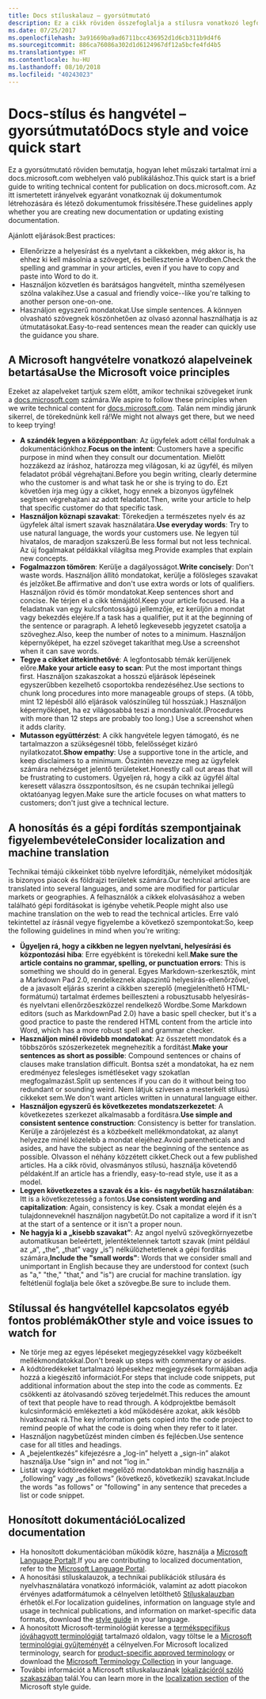 ```yaml
---
title: Docs stíluskalauz – gyorsútmutató
description: Ez a cikk röviden összefoglalja a stílusra vonatkozó legfontosabb megfontolásokat a docs.microsoft.com-on való közreműködés megkezdéséhez.
ms.date: 07/25/2017
ms.openlocfilehash: 3a91669ba9ad6711bcc436952d1d6cb311b9d4f6
ms.sourcegitcommit: 886ca76086a302d1d6124967df12a5bcfe4fd4b5
ms.translationtype: HT
ms.contentlocale: hu-HU
ms.lasthandoff: 08/10/2018
ms.locfileid: "40243023"
---
```

# <a name="docs-style-and-voice-quick-start"></a><span data-ttu-id="7c6df-103">Docs-stílus és hangvétel – gyorsútmutató</span><span class="sxs-lookup"><span data-stu-id="7c6df-103">Docs style and voice quick start</span></span>

<span data-ttu-id="7c6df-104">Ez a gyorsútmutató röviden bemutatja, hogyan lehet műszaki tartalmat írni a docs.microsoft.com webhelyen való publikáláshoz.</span><span class="sxs-lookup"><span data-stu-id="7c6df-104">This quick start is a brief guide to writing technical content for publication on docs.microsoft.com.</span></span> <span data-ttu-id="7c6df-105">Az itt ismertetett irányelvek egyaránt vonatkoznak új dokumentumok létrehozására és létező dokumentumok frissítésére.</span><span class="sxs-lookup"><span data-stu-id="7c6df-105">These guidelines apply whether you are creating new documentation or updating existing documentation.</span></span>

<span data-ttu-id="7c6df-106">Ajánlott eljárások:</span><span class="sxs-lookup"><span data-stu-id="7c6df-106">Best practices:</span></span>

- <span data-ttu-id="7c6df-107">Ellenőrizze a helyesírást és a nyelvtant a cikkekben, még akkor is, ha ehhez ki kell másolnia a szöveget, és beillesztenie a Wordben.</span><span class="sxs-lookup"><span data-stu-id="7c6df-107">Check the spelling and grammar in your articles, even if you have to copy and paste into Word to do it.</span></span>
- <span data-ttu-id="7c6df-108">Használjon közvetlen és barátságos hangvételt, mintha személyesen szólna valakihez.</span><span class="sxs-lookup"><span data-stu-id="7c6df-108">Use a casual and friendly voice--like you're talking to another person one-on-one.</span></span>
- <span data-ttu-id="7c6df-109">Használjon egyszerű mondatokat.</span><span class="sxs-lookup"><span data-stu-id="7c6df-109">Use simple sentences.</span></span> <span data-ttu-id="7c6df-110">A könnyen olvasható szövegnek köszönhetően az olvasó azonnal használhatja is az útmutatásokat.</span><span class="sxs-lookup"><span data-stu-id="7c6df-110">Easy-to-read sentences mean the reader can quickly use the guidance you share.</span></span>

## <a name="use-the-microsoft-voice-principles"></a><span data-ttu-id="7c6df-111">A Microsoft hangvételre vonatkozó alapelveinek betartása</span><span class="sxs-lookup"><span data-stu-id="7c6df-111">Use the Microsoft voice principles</span></span>

<span data-ttu-id="7c6df-112">Ezeket az alapelveket tartjuk szem előtt, amikor technikai szövegeket írunk a [docs.microsoft.com](https://docs.microsoft.com) számára.</span><span class="sxs-lookup"><span data-stu-id="7c6df-112">We aspire to follow these principles when we write technical content for [docs.microsoft.com](https://docs.microsoft.com).</span></span> <span data-ttu-id="7c6df-113">Talán nem mindig járunk sikerrel, de törekednünk kell rá!</span><span class="sxs-lookup"><span data-stu-id="7c6df-113">We might not always get there, but we need to keep trying!</span></span>

- <span data-ttu-id="7c6df-114">**A szándék legyen a középpontban**: Az ügyfelek adott céllal fordulnak a dokumentációnkhoz.</span><span class="sxs-lookup"><span data-stu-id="7c6df-114">**Focus on the intent**: Customers have a specific purpose in mind when they consult our documentation.</span></span> <span data-ttu-id="7c6df-115">Mielőtt hozzákezd az íráshoz, határozza meg világosan, ki az ügyfél, és milyen feladatot próbál végrehajtani.</span><span class="sxs-lookup"><span data-stu-id="7c6df-115">Before you begin writing, clearly determine who the customer is and what task he or she is trying to do.</span></span> <span data-ttu-id="7c6df-116">Ezt követően írja meg úgy a cikket, hogy ennek a bizonyos ügyfélnek segítsen végrehajtani az adott feladatot.</span><span class="sxs-lookup"><span data-stu-id="7c6df-116">Then, write your article to help that specific customer do that specific task.</span></span>
- <span data-ttu-id="7c6df-117">**Használjon köznapi szavakat**: Törekedjen a természetes nyelv és az ügyfelek által ismert szavak használatára.</span><span class="sxs-lookup"><span data-stu-id="7c6df-117">**Use everyday words**: Try to use natural language, the words your customers use.</span></span> <span data-ttu-id="7c6df-118">Ne legyen túl hivatalos, de maradjon szakszerű.</span><span class="sxs-lookup"><span data-stu-id="7c6df-118">Be less formal but not less technical.</span></span> <span data-ttu-id="7c6df-119">Az új fogalmakat példákkal világítsa meg.</span><span class="sxs-lookup"><span data-stu-id="7c6df-119">Provide examples that explain new concepts.</span></span>
- <span data-ttu-id="7c6df-120">**Fogalmazzon tömören**: Kerülje a dagályosságot.</span><span class="sxs-lookup"><span data-stu-id="7c6df-120">**Write concisely**: Don't waste words.</span></span> <span data-ttu-id="7c6df-121">Használjon állító mondatokat, kerülje a fölösleges szavakat és jelzőket.</span><span class="sxs-lookup"><span data-stu-id="7c6df-121">Be affirmative and don't use extra words or lots of qualifiers.</span></span> <span data-ttu-id="7c6df-122">Használjon rövid és tömör mondatokat.</span><span class="sxs-lookup"><span data-stu-id="7c6df-122">Keep sentences short and concise.</span></span> <span data-ttu-id="7c6df-123">Ne térjen el a cikk témájától.</span><span class="sxs-lookup"><span data-stu-id="7c6df-123">Keep your article focused.</span></span> <span data-ttu-id="7c6df-124">Ha a feladatnak van egy kulcsfontosságú jellemzője, ez kerüljön a mondat vagy bekezdés elejére.</span><span class="sxs-lookup"><span data-stu-id="7c6df-124">If a task has a qualifier, put it at the beginning of the sentence or paragraph.</span></span> <span data-ttu-id="7c6df-125">A lehető legkevesebb jegyzetet csatolja a szöveghez.</span><span class="sxs-lookup"><span data-stu-id="7c6df-125">Also, keep the number of notes to a minimum.</span></span> <span data-ttu-id="7c6df-126">Használjon képernyőképet, ha ezzel szöveget takaríthat meg.</span><span class="sxs-lookup"><span data-stu-id="7c6df-126">Use a screenshot when it can save words.</span></span>
- <span data-ttu-id="7c6df-127">**Tegye a cikket áttekinthetővé**: A legfontosabb témák kerüljenek előre.</span><span class="sxs-lookup"><span data-stu-id="7c6df-127">**Make your article easy to scan**: Put the most important things first.</span></span> <span data-ttu-id="7c6df-128">Használjon szakaszokat a hosszú eljárások lépéseinek egyszerűbben kezelhető csoportokba rendezéséhez.</span><span class="sxs-lookup"><span data-stu-id="7c6df-128">Use sections to chunk long procedures into more manageable groups of steps.</span></span> <span data-ttu-id="7c6df-129">(A több, mint 12 lépésből álló eljárások valószínűleg túl hosszúak.) Használjon képernyőképet, ha ez világosabbá teszi a mondanivalót.</span><span class="sxs-lookup"><span data-stu-id="7c6df-129">(Procedures with more than 12 steps are probably too long.) Use a screenshot when it adds clarity.</span></span>
- <span data-ttu-id="7c6df-130">**Mutasson együttérzést**: A cikk hangvétele legyen támogató, és ne tartalmazzon a szükségesnél több, felelősséget kizáró nyilatkozatot.</span><span class="sxs-lookup"><span data-stu-id="7c6df-130">**Show empathy**: Use a supportive tone in the article, and keep disclaimers to a minimum.</span></span> <span data-ttu-id="7c6df-131">Őszintén nevezze meg az ügyfelek számára nehézséget jelentő területeket.</span><span class="sxs-lookup"><span data-stu-id="7c6df-131">Honestly call out areas that will be frustrating to customers.</span></span> <span data-ttu-id="7c6df-132">Ügyeljen rá, hogy a cikk az ügyfél által keresett válaszra összpontosítson, és ne csupán technikai jellegű oktatóanyag legyen.</span><span class="sxs-lookup"><span data-stu-id="7c6df-132">Make sure the article focuses on what matters to customers; don't just give a technical lecture.</span></span>

## <a name="consider-localization-and-machine-translation"></a><span data-ttu-id="7c6df-133">A honosítás és a gépi fordítás szempontjainak figyelembevétele</span><span class="sxs-lookup"><span data-stu-id="7c6df-133">Consider localization and machine translation</span></span>

<span data-ttu-id="7c6df-134">Technikai témájú cikkeinket több nyelvre lefordítják, némelyiket módosítják is bizonyos piacok és földrajzi területek számára.</span><span class="sxs-lookup"><span data-stu-id="7c6df-134">Our technical articles are translated into several languages, and some are modified for particular markets or geographies.</span></span> <span data-ttu-id="7c6df-135">A felhasználók a cikkek elolvasásához a weben található gépi fordításokat is igénybe vehetik.</span><span class="sxs-lookup"><span data-stu-id="7c6df-135">People might also use machine translation on the web to read the technical articles.</span></span> <span data-ttu-id="7c6df-136">Erre való tekintettel az írásnál vegye figyelembe a következő szempontokat:</span><span class="sxs-lookup"><span data-stu-id="7c6df-136">So, keep the following guidelines in mind when you're writing:</span></span>

- <span data-ttu-id="7c6df-137">**Ügyeljen rá, hogy a cikkben ne legyen nyelvtani, helyesírási és központozási hiba**: Erre egyébként is törekedni kell.</span><span class="sxs-lookup"><span data-stu-id="7c6df-137">**Make sure the article contains no grammar, spelling, or punctuation errors**: This is something we should do in general.</span></span> <span data-ttu-id="7c6df-138">Egyes Markdown-szerkesztők, mint a Markdown Pad 2.0, rendelkeznek alapszintű helyesírás-ellenőrzővel, de a javasolt eljárás szerint a cikkben szereplő (megjeleníthető HTML-formátumú) tartalmat érdemes beilleszteni a robusztusabb helyesírás- és nyelvtani ellenőrzőeszközzel rendelkező Wordbe.</span><span class="sxs-lookup"><span data-stu-id="7c6df-138">Some Markdown editors (such as MarkdownPad 2.0) have a basic spell checker, but it's a good practice to paste the rendered HTML content from the article into Word, which has a more robust spell and grammar checker.</span></span>
- <span data-ttu-id="7c6df-139">**Használjon minél rövidebb mondatokat**: Az összetett mondatok és a többszörös szószerkezetek megnehezítik a fordítást.</span><span class="sxs-lookup"><span data-stu-id="7c6df-139">**Make your sentences as short as possible**: Compound sentences or chains of clauses make translation difficult.</span></span> <span data-ttu-id="7c6df-140">Bontsa szét a mondatokat, ha ez nem eredményez felesleges ismétléseket vagy szokatlan megfogalmazást.</span><span class="sxs-lookup"><span data-stu-id="7c6df-140">Split up sentences if you can do it without being too redundant or sounding weird.</span></span> <span data-ttu-id="7c6df-141">Nem látjuk szívesen a mesterkélt stílusú cikkeket sem.</span><span class="sxs-lookup"><span data-stu-id="7c6df-141">We don't want articles written in unnatural language either.</span></span>
- <span data-ttu-id="7c6df-142">**Használjon egyszerű és következetes mondatszerkezetet**: A következetes szerkezet alkalmasabb a fordításra.</span><span class="sxs-lookup"><span data-stu-id="7c6df-142">**Use simple and consistent sentence construction**: Consistency is better for translation.</span></span> <span data-ttu-id="7c6df-143">Kerülje a zárójelezést és a közbeékelt mellékmondatokat, az alanyt helyezze minél közelebb a mondat elejéhez.</span><span class="sxs-lookup"><span data-stu-id="7c6df-143">Avoid parentheticals and asides, and have the subject as near the beginning of the sentence as possible.</span></span> <span data-ttu-id="7c6df-144">Olvasson el néhány közzétett cikket.</span><span class="sxs-lookup"><span data-stu-id="7c6df-144">Check out a few published articles.</span></span> <span data-ttu-id="7c6df-145">Ha a cikk rövid, olvasmányos stílusú, használja követendő példaként.</span><span class="sxs-lookup"><span data-stu-id="7c6df-145">If an article has a friendly, easy-to-read style, use it as a model.</span></span>
- <span data-ttu-id="7c6df-146">**Legyen következetes a szavak és a kis- és nagybetűk használatában**: Itt is a következetesség a fontos.</span><span class="sxs-lookup"><span data-stu-id="7c6df-146">**Use consistent wording and capitalization**: Again, consistency is key.</span></span> <span data-ttu-id="7c6df-147">Csak a mondat elején és a tulajdonneveknél használjon nagybetűt.</span><span class="sxs-lookup"><span data-stu-id="7c6df-147">Do not capitalize a word if it isn't at the start of a sentence or it isn't a proper noun.</span></span>
- <span data-ttu-id="7c6df-148">**Ne hagyja ki a „kisebb szavakat”**: Az angol nyelvű szövegkörnyezetbe automatikusan beleértett, jelentéktelennek tartott szavak (mint például az „a”, „the”, „that” vagy „is”) nélkülözhetetlenek a gépi fordítás számára,</span><span class="sxs-lookup"><span data-stu-id="7c6df-148">**Include the "small words"**: Words that we consider small and unimportant in English because they are understood for context (such as "a," "the," "that," and "is") are crucial for machine translation.</span></span> <span data-ttu-id="7c6df-149">így feltétlenül foglalja bele őket a szövegbe.</span><span class="sxs-lookup"><span data-stu-id="7c6df-149">Be sure to include them.</span></span>

## <a name="other-style-and-voice-issues-to-watch-for"></a><span data-ttu-id="7c6df-150">Stílussal és hangvétellel kapcsolatos egyéb fontos problémák</span><span class="sxs-lookup"><span data-stu-id="7c6df-150">Other style and voice issues to watch for</span></span>

- <span data-ttu-id="7c6df-151">Ne törje meg az egyes lépéseket megjegyzésekkel vagy közbeékelt mellékmondatokkal.</span><span class="sxs-lookup"><span data-stu-id="7c6df-151">Don't break up steps with commentary or asides.</span></span>
- <span data-ttu-id="7c6df-152">A kódtöredékeket tartalmazó lépésekhez megjegyzések formájában adja hozzá a kiegészítő információt.</span><span class="sxs-lookup"><span data-stu-id="7c6df-152">For steps that include code snippets, put additional information about the step into the code as comments.</span></span> <span data-ttu-id="7c6df-153">Ez csökkenti az átolvasandó szöveg terjedelmét.</span><span class="sxs-lookup"><span data-stu-id="7c6df-153">This reduces the amount of text that people have to read through.</span></span> <span data-ttu-id="7c6df-154">A kódprojektbe bemásolt kulcsinformáció emlékezteti a kód működésére azokat, akik később hivatkoznak rá.</span><span class="sxs-lookup"><span data-stu-id="7c6df-154">The key information gets copied into the code project to remind people of what the code is doing when they refer to it later.</span></span>
- <span data-ttu-id="7c6df-155">Használjon nagybetűzést minden címben és fejlécben.</span><span class="sxs-lookup"><span data-stu-id="7c6df-155">Use sentence case for all titles and headings.</span></span>
- <span data-ttu-id="7c6df-156">A „bejelentkezés” kifejezésre a „log-in” helyett a „sign-in” alakot használja.</span><span class="sxs-lookup"><span data-stu-id="7c6df-156">Use "sign in" and not "log in."</span></span>
- <span data-ttu-id="7c6df-157">Listát vagy kódtöredéket megelőző mondatokban mindig használja a „following” vagy „as follows” (következő, következik) szavakat.</span><span class="sxs-lookup"><span data-stu-id="7c6df-157">Include the words "as follows" or "following" in any sentence that precedes a list or code snippet.</span></span>

## <a name="localized-documentation"></a><span data-ttu-id="7c6df-158">Honosított dokumentáció</span><span class="sxs-lookup"><span data-stu-id="7c6df-158">Localized documentation</span></span>

- <span data-ttu-id="7c6df-159">Ha honosított dokumentációban működik közre, használja a [Microsoft Language Portalt](https://www.microsoft.com/Language/Default.aspx).</span><span class="sxs-lookup"><span data-stu-id="7c6df-159">If you are contributing to localized documentation, refer to the [Microsoft Language Portal](https://www.microsoft.com/Language/Default.aspx).</span></span>
- <span data-ttu-id="7c6df-160">A honosítási stíluskalauzok, a technikai publikációk stílusára és nyelvhasználatára vonatkozó információk, valamint az adott piacokon érvényes adatformátumok a célnyelven letölthető [Stíluskalauzban](https://www.microsoft.com/Language/StyleGuides) érhetők el.</span><span class="sxs-lookup"><span data-stu-id="7c6df-160">For localization guidelines, information on language style and usage in technical publications, and information on market-specific data formats, download the [style guide](https://www.microsoft.com/Language/StyleGuides) in your language.</span></span>
- <span data-ttu-id="7c6df-161">A honosított Microsoft-terminológiát keresse a [termékspecifikus jóváhagyott terminológiát](https://www.microsoft.com/Language/Default.aspx) tartalmazó oldalon, vagy töltse le a [Microsoft terminológiai gyűjteményét](https://www.microsoft.com/Language/Terminology.aspx) a célnyelven.</span><span class="sxs-lookup"><span data-stu-id="7c6df-161">For Microsoft localized terminology, search for [product-specific approved terminology](https://www.microsoft.com/Language/Default.aspx) or download the [Microsoft Terminology Collection](https://www.microsoft.com/Language/Terminology.aspx) in your language.</span></span>
- <span data-ttu-id="7c6df-162">További információt a Microsoft stíluskalauzának [lokalizációról szóló szakaszában](https://docs.microsoft.com/style-guide/global-communications/) talál.</span><span class="sxs-lookup"><span data-stu-id="7c6df-162">You can learn more in the [localization section](https://docs.microsoft.com/style-guide/global-communications/) of the Microsoft style guide.</span></span>
